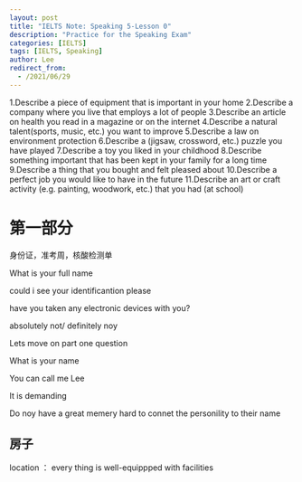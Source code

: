 ```yaml
---
layout: post
title: "IELTS Note: Speaking 5-Lesson 0"
description: "Practice for the Speaking Exam"
categories: [IELTS]
tags: [IELTS, Speaking]
author: Lee
redirect_from:
  - /2021/06/29
---
```




1.Describe a piece of equipment that is important in your home
2.Describe a company where you live that employs a lot of people 
3.Describe an article on health you read in a magazine or on the internet 
4.Describe a natural talent(sports, music, etc.) you want to improve
5.Describe a law on environment protection
6.Describe a (jigsaw, crossword, etc.) puzzle you have played
7.Describe a toy you liked in your childhood
8.Describe something important that has been kept in your family for a long time
9.Describe a thing that you bought and felt pleased about
10.Describe a perfect job you would like to have in the future
11.Describe an art or craft activity (e.g. painting, woodwork, etc.) that you had (at school)

# 第一部分
身份证，准考周，核酸检测单

What is your full name 

could i see your identificantion please

have you taken any electronic devices with you?

   absolutely not/ definitely noy


Lets move on part one question

What is your name 

You can call me Lee


It is demanding 

Do noy have a great memery 
hard to connet the personility to their name 



## 房子

location ： every thing is well-equippped with facilities


